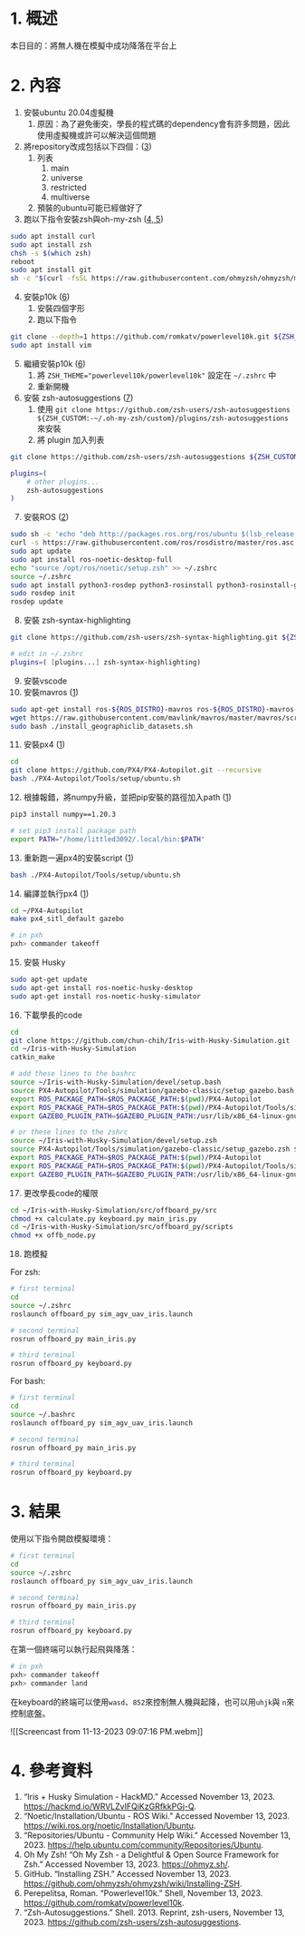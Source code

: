 # 1. 概述

本日目的：將無人機在模擬中成功降落在平台上

# 2. 內容

1. 安裝ubuntu 20.04虛擬機
	1. 原因：為了避免衝突，學長的程式碼的dependency會有許多問題，因此使用虛擬機或許可以解決這個問題
2. 將repository改成包括以下四個：(<u>3</u>)
	1. 列表
		1. main
		2. universe
		3. restricted
		4. multiverse
	2. 預裝的ubuntu可能已經做好了
3. 跑以下指令安裝zsh與oh-my-zsh (<u>4, 5</u>)

```sh
sudo apt install curl
sudo apt install zsh
chsh -s $(which zsh)
reboot
sudo apt install git
sh -c "$(curl -fsSL https://raw.githubusercontent.com/ohmyzsh/ohmyzsh/master/tools/install.sh)"
```

4. 安裝p10k (<u>6</u>)
	1. 安裝四個字形
	2. 跑以下指令

```sh
git clone --depth=1 https://github.com/romkatv/powerlevel10k.git ${ZSH_CUSTOM:-$HOME/.oh-my-zsh/custom}/themes/powerlevel10k
sudo apt install vim
```

5. 繼續安裝p10k (<u>6</u>)
	1. 將 `ZSH_THEME="powerlevel10k/powerlevel10k"` 設定在 `~/.zshrc` 中
	2. 重新開機
6. 安裝 zsh-autosuggestions (<u>7</u>)
	1. 使用 `git clone https://github.com/zsh-users/zsh-autosuggestions ${ZSH_CUSTOM:-~/.oh-my-zsh/custom}/plugins/zsh-autosuggestions` 來安裝
	2. 將 plugin 加入列表

```sh
git clone https://github.com/zsh-users/zsh-autosuggestions ${ZSH_CUSTOM:-~/.oh-my-zsh/custom}/plugins/zsh-autosuggestions
```

```sh
plugins=( 
    # other plugins...
    zsh-autosuggestions
)
```

7. 安裝ROS (<u>2</u>)

```sh
sudo sh -c 'echo "deb http://packages.ros.org/ros/ubuntu $(lsb_release -sc) main" > /etc/apt/sources.list.d/ros-latest.list'
curl -s https://raw.githubusercontent.com/ros/rosdistro/master/ros.asc | sudo apt-key add -
sudo apt update
sudo apt install ros-noetic-desktop-full
echo "source /opt/ros/noetic/setup.zsh" >> ~/.zshrc
source ~/.zshrc
sudo apt install python3-rosdep python3-rosinstall python3-rosinstall-generator python3-wstool build-essential
sudo rosdep init
rosdep update
```

8. 安裝 zsh-syntax-highlighting

```sh
git clone https://github.com/zsh-users/zsh-syntax-highlighting.git ${ZSH_CUSTOM:-~/.oh-my-zsh/custom}/plugins/zsh-syntax-highlighting
```

```sh
# edit in ~/.zshrc
plugins=( [plugins...] zsh-syntax-highlighting)
```

9. 安裝vscode
10. 安裝mavros (<u>1</u>)

```sh
sudo apt-get install ros-${ROS_DISTRO}-mavros ros-${ROS_DISTRO}-mavros-extras ros-${ROS_DISTRO}-mavros-msgs 
wget https://raw.githubusercontent.com/mavlink/mavros/master/mavros/scripts/install_geographiclib_datasets.sh 
sudo bash ./install_geographiclib_datasets.sh
```

11. 安裝px4 (<u>1</u>)

```sh
cd
git clone https://github.com/PX4/PX4-Autopilot.git --recursive
bash ./PX4-Autopilot/Tools/setup/ubuntu.sh
```

12. 根據報錯，將numpy升級，並把pip安裝的路徑加入path (<u>1</u>)

```sh
pip3 install numpy==1.20.3
```

```sh
# set pip3 install package path
export PATH="/home/littled3092/.local/bin:$PATH"
```

13. 重新跑一遍px4的安裝script (<u>1</u>)

```sh
bash ./PX4-Autopilot/Tools/setup/ubuntu.sh
```

14. 編譯並執行px4 (<u>1</u>)

```sh
cd ~/PX4-Autopilot
make px4_sitl_default gazebo
```

```sh
# in pxh
pxh> commander takeoff
```

15. 安裝 Husky

```sh
sudo apt-get update
sudo apt-get install ros-noetic-husky-desktop
sudo apt-get install ros-noetic-husky-simulator
```

16. 下載學長的code

```sh
cd
git clone https://github.com/chun-chih/Iris-with-Husky-Simulation.git
cd ~/Iris-with-Husky-Simulation
catkin_make
```

```sh
# add these lines to the bashrc
source ~/Iris-with-Husky-Simulation/devel/setup.bash
source PX4-Autopilot/Tools/simulation/gazebo-classic/setup_gazebo.bash $(pwd)/PX4-Autopilot/ $(pwd)/PX4-Autopilot/build/px4_sitl_default   
export ROS_PACKAGE_PATH=$ROS_PACKAGE_PATH:$(pwd)/PX4-Autopilot   
export ROS_PACKAGE_PATH=$ROS_PACKAGE_PATH:$(pwd)/PX4-Autopilot/Tools/simulation/gazebo-classic/sitl_gazebo-classic   
export GAZEBO_PLUGIN_PATH=$GAZEBO_PLUGIN_PATH:/usr/lib/x86_64-linux-gnu/gazebo-11/plugins

# or these lines to the zshrc
source ~/Iris-with-Husky-Simulation/devel/setup.zsh
source PX4-Autopilot/Tools/simulation/gazebo-classic/setup_gazebo.zsh $(pwd)/PX4-Autopilot/ $(pwd)/PX4-Autopilot/build/px4_sitl_default   
export ROS_PACKAGE_PATH=$ROS_PACKAGE_PATH:$(pwd)/PX4-Autopilot   
export ROS_PACKAGE_PATH=$ROS_PACKAGE_PATH:$(pwd)/PX4-Autopilot/Tools/simulation/gazebo-classic/sitl_gazebo-classic   
export GAZEBO_PLUGIN_PATH=$GAZEBO_PLUGIN_PATH:/usr/lib/x86_64-linux-gnu/gazebo-11/plugins
```

17. 更改學長code的權限

```sh
cd ~/Iris-with-Husky-Simulation/src/offboard_py/src
chmod +x calculate.py keyboard.py main_iris.py
cd ~/Iris-with-Husky-Simulation/src/offboard_py/scripts
chmod +x offb_node.py
```

18. 跑模擬

For zsh:

```sh
# first terminal
cd 
source ~/.zshrc
roslaunch offboard_py sim_agv_uav_iris.launch 

# second terminal
rosrun offboard_py main_iris.py

# third terminal
rosrun offboard_py keyboard.py
```

For bash:

```sh
# first terminal
cd 
source ~/.bashrc
roslaunch offboard_py sim_agv_uav_iris.launch 

# second terminal
rosrun offboard_py main_iris.py

# third terminal
rosrun offboard_py keyboard.py
```

# 3. 結果

使用以下指令開啟模擬環境：

```sh
# first terminal
cd 
source ~/.zshrc
roslaunch offboard_py sim_agv_uav_iris.launch 

# second terminal
rosrun offboard_py main_iris.py

# third terminal
rosrun offboard_py keyboard.py
```

在第一個終端可以執行起飛與降落：

```sh
# in pxh
pxh> commander takeoff
pxh> commander land
```

在keyboard的終端可以使用`wasd`、`852`來控制無人機與起降，也可以用`uhjk`與 `n`來控制底盤。

![[Screencast from 11-13-2023 09:07:16 PM.webm]]

# 4. 參考資料

1. “Iris + Husky Simulation - HackMD.” Accessed November 13, 2023. https://hackmd.io/WRVLZvIFQiKzGRfkkPGj-Q.
2. “Noetic/Installation/Ubuntu - ROS Wiki.” Accessed November 13, 2023. https://wiki.ros.org/noetic/Installation/Ubuntu.
3. “Repositories/Ubuntu - Community Help Wiki.” Accessed November 13, 2023. https://help.ubuntu.com/community/Repositories/Ubuntu.
4. Oh My Zsh! “Oh My Zsh - a Delightful & Open Source Framework for Zsh.” Accessed November 13, 2023. https://ohmyz.sh/.
5. GitHub. “Installing ZSH.” Accessed November 13, 2023. https://github.com/ohmyzsh/ohmyzsh/wiki/Installing-ZSH.
6. Perepelitsa, Roman. “Powerlevel10k.” Shell, November 13, 2023. https://github.com/romkatv/powerlevel10k.
7. “Zsh-Autosuggestions.” Shell. 2013. Reprint, zsh-users, November 13, 2023. https://github.com/zsh-users/zsh-autosuggestions.